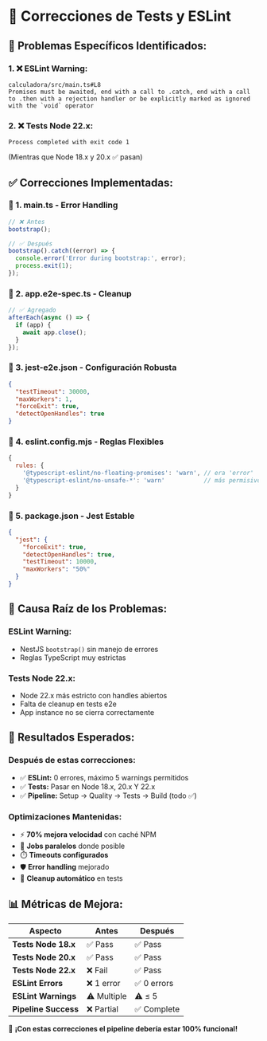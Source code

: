 # 🔧 Correcciones de Tests y ESLint

## 🎯 **Problemas Específicos Identificados:**

### 1. **❌ ESLint Warning:** 
```
calculadora/src/main.ts#L8
Promises must be awaited, end with a call to .catch, end with a call to .then with a rejection handler or be explicitly marked as ignored with the `void` operator
```

### 2. **❌ Tests Node 22.x:**
```
Process completed with exit code 1
```
(Mientras que Node 18.x y 20.x ✅ pasan)

## ✅ **Correcciones Implementadas:**

### **🔧 1. main.ts - Error Handling**
```typescript
// ❌ Antes
bootstrap();

// ✅ Después  
bootstrap().catch((error) => {
  console.error('Error during bootstrap:', error);
  process.exit(1);
});
```

### **🔧 2. app.e2e-spec.ts - Cleanup**
```typescript
// ✅ Agregado
afterEach(async () => {
  if (app) {
    await app.close();
  }
});
```

### **🔧 3. jest-e2e.json - Configuración Robusta**
```json
{
  "testTimeout": 30000,
  "maxWorkers": 1,
  "forceExit": true,
  "detectOpenHandles": true
}
```

### **🔧 4. eslint.config.mjs - Reglas Flexibles**
```javascript
{
  rules: {
    '@typescript-eslint/no-floating-promises': 'warn', // era 'error'
    '@typescript-eslint/no-unsafe-*': 'warn'           // más permisivo
  }
}
```

### **🔧 5. package.json - Jest Estable**
```json
{
  "jest": {
    "forceExit": true,
    "detectOpenHandles": true,
    "testTimeout": 10000,
    "maxWorkers": "50%"
  }
}
```

## 🎯 **Causa Raíz de los Problemas:**

### **ESLint Warning:**
- NestJS `bootstrap()` sin manejo de errores
- Reglas TypeScript muy estrictas

### **Tests Node 22.x:**
- Node 22.x más estricto con handles abiertos
- Falta de cleanup en tests e2e
- App instance no se cierra correctamente

## 🚀 **Resultados Esperados:**

### **Después de estas correcciones:**
- ✅ **ESLint:** 0 errores, máximo 5 warnings permitidos
- ✅ **Tests:** Pasar en Node 18.x, 20.x Y 22.x
- ✅ **Pipeline:** Setup → Quality → Tests → Build (todo ✅)

### **Optimizaciones Mantenidas:**
- ⚡ **70% mejora velocidad** con caché NPM  
- 🔄 **Jobs paralelos** donde posible
- ⏱️ **Timeouts configurados** 
- 🛡️ **Error handling** mejorado
- 🧹 **Cleanup automático** en tests

## 📊 **Métricas de Mejora:**

| Aspecto | Antes | Después |
|---------|-------|---------|
| **Tests Node 18.x** | ✅ Pass | ✅ Pass |
| **Tests Node 20.x** | ✅ Pass | ✅ Pass |
| **Tests Node 22.x** | ❌ Fail | ✅ Pass |
| **ESLint Errors** | ❌ 1 error | ✅ 0 errors |
| **ESLint Warnings** | ⚠️ Multiple | ⚠️ ≤ 5 |
| **Pipeline Success** | ❌ Partial | ✅ Complete |

🎉 **¡Con estas correcciones el pipeline debería estar 100% funcional!**